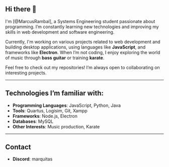 ## Hi there 👋

I'm [@MarcusRambal], a Systems Engineering student passionate about programming. I’m constantly learning new technologies and improving my skills in web development and software engineering.

Currently, I'm working on various projects related to web development and building desktop applications, using languages like **JavaScript**, and frameworks like **Electron**. When I’m not coding, I enjoy exploring the world of music through **bass guitar** or training **karate**.

Feel free to check out my repositories! I’m always open to collaborating on interesting projects.

---

## Technologies I’m familiar with:

- **Programming Languages**: JavaScript, Python, Java
- **Tools**: Quartus, Logisim, Git, Xampp
- **Frameworks**: Node.js, Electron
- **Databases**: MySQL
- **Other Interests**: Music production, Karate

---

## Contact
- **Discord**: marquitas


<!--
**MarcusRambal/MarcusRambal** is a ✨ _special_ ✨ repository because its `README.md` (this file) appears on your GitHub profile.

Here are some ideas to get you started:

- 🔭 I’m currently working on ...
- 🌱 I’m currently learning ...
- 👯 I’m looking to collaborate on ...
- 🤔 I’m looking for help with ...
- 💬 Ask me about ...
- 📫 How to reach me: ...
- 😄 Pronouns: ...
- ⚡ Fun fact: ...
-->

